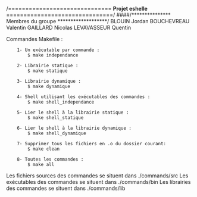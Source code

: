 /============================== ****Projet eshelle**** ===============================/
####/*************** Membres du groupe *******************/
        BLOUIN Jordan
        BOUCHEVREAU Valentin
        GAILLARD Nicolas
        LEVAVASSEUR Quentin
<!-- -->
Commandes Makefile :

        1- Un exécutable par commande :
            $ make independance
            
        2- Librairie statique :
            $ make statique
            
        3- Librairie dynamique :
            $ make dynamique
            
        4- Shell utilisant les exécutables des commandes :
            $ make shell_independance
            
        5- Lier le shell à la librairie statique :
            $ make shell_statique
        
        6- Lier le shell à la librairie dynamique :
            $ make shell_dynamique
            
        7- Supprimer tous les fichiers en .o du dossier courant:
            $ make clean
            
        8- Toutes les commandes :
            $ make all
<!-- -->
Les fichiers sources des commandes se situent dans  ./commands/src
Les exécutables des commandes se situent dans       ./commands/bin
Les librairies des commandes se situent dans        ./commands/lib